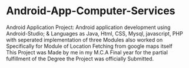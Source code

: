 # Android-App-Computer-Services
Android Application Project: Android application development using Android-Studio; & Languages as Java, Html, CSS, Mysql, javascript, PHP with seperated implementation of three Modules also worked on Specifically for Module of Location Fetching from google maps itself  
This Project was Made by me in my M.C.A Final year for the partial fulfillment of the Degree the Project was officially Submitted.
